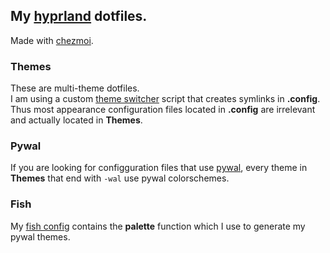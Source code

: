 ## My [hyprland](https://hyprland.org) dotfiles.

Made with [chezmoi](https://chezmoi.io).

### Themes
These are multi-theme dotfiles.     
I am using a custom [theme switcher](https://github.com/eiiko6/linux-theme-switcher) script that creates symlinks in **.config**. Thus most appearance configuration files located in **.config** are irrelevant and actually located in **Themes**.

### Pywal
If you are looking for configguration files that use [pywal](https://github.com/eylles/pywal16), every theme in **Themes** that end with `-wal` use pywal colorschemes.

### Fish
My [fish config](./dot_config/private_fish/config.fish) contains the **palette** function which I use to generate my pywal themes.


